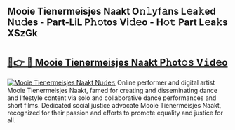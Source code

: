 ## Mooie Tienermeisjes Naakt O𝚗𝚕yf𝚊ns L𝚎a𝚔ed N𝚞𝚍es - Part-LiL P𝚑𝚘tos Vi𝚍𝚎o - H𝚘𝚝 Part L𝚎a𝚔s XSzGk

# <h2><a href="http://kf2zho4.oniu.top/?m=Mooie+Tienermeisjes+Naakt">🔗👉 🔴 Mooie Tienermeisjes Naakt P𝚑ot𝚘𝚜 V𝚒d𝚎o</a></h2>

[![Mooie Tienermeisjes Naakt Nu𝚍e𝚜](https://i.imgur.com/0qMVB7G.gif)](http://kf2zho4.oniu.top/?m=Mooie+Tienermeisjes+Naakt)
Online performer and digital artist Mooie Tienermeisjes Naakt, famed for creating and disseminating dance and lifestyle content via solo and collaborative dance performances and short films. Dedicated social justice advocate Mooie Tienermeisjes Naakt, recognized for their passion and efforts to promote equality and justice for all.  
